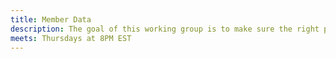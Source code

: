 ```yaml
---
title: Member Data
description: The goal of this working group is to make sure the right people have the right data at the right time. This sort of work involves SQL, scripting and reporting tools. A letter of recommendation from your chapter is required to be given access to member data.
meets: Thursdays at 8PM EST
---
```

